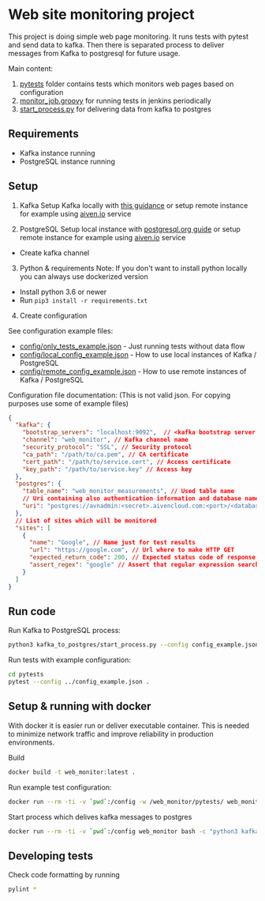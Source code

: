 
# Web site monitoring project

This project is doing simple web page monitoring. It runs tests with pytest and send data to kafka. 
Then there is separated process to deliver messages from Kafka to postgresql for future usage. 

Main content:
1. [pytests](./pytests) folder contains tests which monitors web pages based on configuration
2. [monitor_job.groovy](./jenkins/monitor_job.groovy) for running tests in jenkins periodically
3. [start_process.py](./kafka_to_postgres/start_process.py) for delivering data from kafka to postgres

## Requirements

* Kafka instance running
* PostgreSQL instance running

## Setup

1. Kafka
Setup Kafka locally with [this guidance](https://kafka.apache.org/quickstart) or setup remote instance for example using [aiven.io](https://aiven.io/) service
   
2. PostgreSQL
Setup local instance with [postgresql.org guide](https://www.postgresql.org/) or setup remote instance for example using [aiven.io](https://aiven.io/) service
* Create kafka channel

3. Python & requirements
Note: If you don't want to install python locally you can always use dockerized version
* Install python 3.6 or newer
* Run `pip3 install -r requirements.txt`

4. Create configuration

See configuration example files:
* [config/only_tests_example.json](config/only_tests_example.json) - Just running tests without data flow
* [config/local_config_example.json](config/local_config_example.json) - How to use local instances of Kafka / PostgreSQL
* [config/remote_config_example.json](config/remote_config_example.json) - How to use remote instances of Kafka / PostgreSQL

Configuration file documentation:
(This is not valid json. For copying purposes use some of example files)
```json
{
  "kafka": {
    "bootstrap_servers": "localhost:9092",  // <kafka bootstrap server url and port>
    "channel": "web_monitor", // Kafka channel name
    "security_protocol": "SSL", // Security protocol
    "ca_path": "/path/to/ca.pem", // CA certificate
    "cert_path": "/path/to/service.cert", // Access certificate
    "key_path": "/path/to/service.key" // Access key
  },
  "postgres": {
    "table_name": "web_monitor_measurements", // Used table name
    // Uri containing also authentication information and database name
    "uri": "postgres://avnadmin:<secret>.aivencloud.com:<port>/<database-name>?sslmode=require"
  },
  // List of sites which will be monitored
  "sites": [
    {
      "name": "Google", // Name just for test results
      "url": "https://google.com", // Url where to make HTTP GET
      "expected_return_code": 200, // Expected status code of response
      "assert_regex": "google" // Assert that regular expression search can find this
    }
  ]
}
```


## Run code

Run Kafka to PostgreSQL process:
```bash
python3 kafka_to_postgres/start_process.py --config config_example.json .
```

Run tests with example configuration:
```bash
cd pytests 
pytest --config ../config_example.json .
```

## Setup & running with docker

With docker it is easier run or deliver executable container. 
This is needed to minimize network traffic and improve reliability in production environments. 

Build
```bash
docker build -t web_monitor:latest .
```

Run example test configuration:
```bash
docker run --rm -ti -v `pwd`:/config -w /web_monitor/pytests/ web_monitor bash -c "pytest --config /config/config_example.json ."
```

Start process which delives kafka messages to postgres 
```bash
docker run --rm -ti -v `pwd`:/config web_monitor bash -c "python3 kafka_to_postgres/start_process.py --config /config/config_remote.json"
```

## Developing tests

Check code formatting by running
```bash
pylint *
```